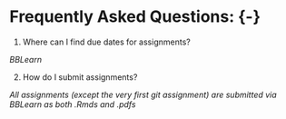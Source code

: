 # Frequently Asked Questions: {-}

1. Where can I find due dates for assignments?

*BBLearn*

2. How do I submit assignments?

*All assignments (except the very first git assignment) are submitted via BBLearn as both .Rmds and .pdfs*
